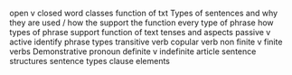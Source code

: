 open v closed word classes
function of txt
Types of sentences and why they are used / how the support the function
every type of phrase
how types of phrase support function of text
tenses and aspects
passive v active
identify phrase types
transitive verb
copular verb
non finite v finite verbs
Demonstrative pronoun
definite v indefinite article
sentence structures
sentence types
clause elements